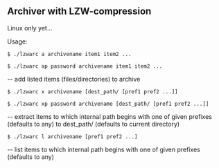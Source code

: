 ## Archiver with LZW-compression

Linux only yet...

Usage:

`$ ./lzwarc a archivename item1 item2 ...`

`$ ./lzwarc ap password archivename item1 item2 ...`

 -- add listed items (files/directories) to archive

`$ ./lzwarc x archivename [dest_path/ [pref1 pref2 ...]]`

`$ ./lzwarc xp password archivename [dest_path/ [pref1 pref2 ...]]`

-- extract items to which internal path begins with one of given prefixes (defaults to any) to dest_path/ (defaults to current directory)

`$ ./lzwarc l archivename [pref1 pref2 ...]`

-- list items to which internal path begins with one of given prefixes (defaults to any)
